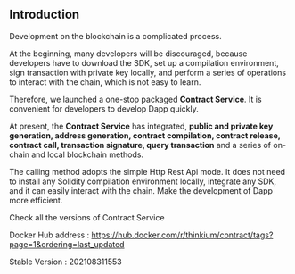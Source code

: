 ## Introduction

Development on the blockchain is a complicated process.

At the beginning, many developers will be discouraged, because developers have to download the SDK, set up a compilation environment, sign transaction with private key locally, and perform a series of operations to interact with the chain, which is not easy to learn.

Therefore, we launched a one-stop packaged **Contract Service**. It is convenient for developers to develop Dapp quickly.

At present, the **Contract Service** has integrated, **public and private key generation, address generation, contract compilation, contract release, contract call, transaction signature, query transaction** and a series of on-chain and local blockchain methods.

The calling method adopts the simple Http Rest Api mode. It does not need to install any Solidity compilation environment locally, integrate any SDK, and it can easily interact with the chain. Make the development of Dapp more efficient.



Check all the versions of Contract Service 

Docker Hub address : https://hub.docker.com/r/thinkium/contract/tags?page=1&ordering=last_updated

Stable Version : 202108311553

